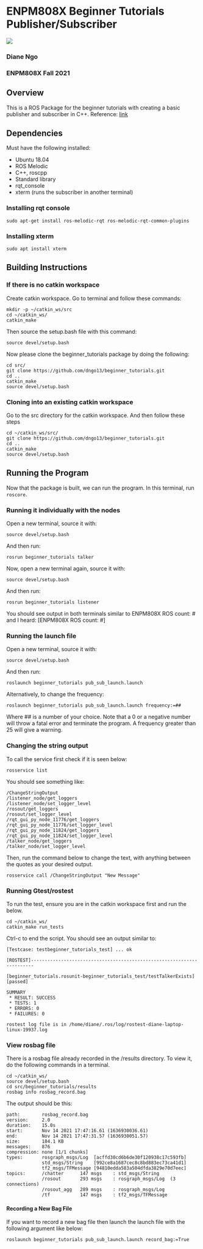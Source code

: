 # ENPM808X Beginner Tutorials Publisher/Subscriber
<a href='https://github.com/dngo13/beginner_tutorials/blob/main/LICENSE'><img src='https://img.shields.io/badge/License-BSD_2--Clause-orange.svg'/></a>

### Diane Ngo
### ENPM808X Fall 2021

## Overview
This is a ROS Package for the beginner tutorials with creating a basic publisher and subscriber in C++. 
Reference: [link](http://wiki.ros.org/ROS/Tutorials/WritingPublisherSubscriber%28c%2B%2B%29)

## Dependencies
Must have the following installed:
- Ubuntu 18.04
- ROS Melodic
- C++, roscpp
- Standard library
- rqt_console 
- xterm (runs the subscriber in another terminal)

### Installing rqt console
```
sudo apt-get install ros-melodic-rqt ros-melodic-rqt-common-plugins
```
### Installing xterm
```
sudo apt install xterm
```
## Building Instructions
### If there is no catkin workspace
Create catkin workspace. Go to terminal and follow these commands:
```
mkdir -p ~/catkin_ws/src
cd ~/catkin_ws/
catkin_make
```
Then source the setup.bash file with this command:
```
source devel/setup.bash
```
Now please clone the beginner_tutorials package by doing the following:
```
cd src/
git clone https://github.com/dngo13/beginner_tutorials.git
cd ..
catkin_make
source devel/setup.bash
```
### Cloning into an existing catkin workspace
Go to the src directory for the catkin workspace. And then follow these steps
```
cd ~/catkin_ws/src/
git clone https://github.com/dngo13/beginner_tutorials.git
cd ..
catkin_make
source devel/setup.bash
```
## Running the Program
Now that the package is built, we can run the program. 
In this terminal, run ```roscore```.
### Running it individually with the nodes
Open a new terminal, source it with:
```
source devel/setup.bash
```
And then run:
```
rosrun beginner_tutorials talker
```

Now, open a new terminal again, source it with:
```
source devel/setup.bash
```
And then run:
```
rosrun beginner_tutorials listener
```
You should see output in both terminals similar to ENPM808X ROS count: # and I heard: [ENPM808X ROS count: #]

### Running the launch file
Open a new terminal, source it with:
```
source devel/setup.bash
```
And then run:
```
roslaunch beginner_tutorials pub_sub_launch.launch
```
Alternatively, to change the frequency:
```
roslaunch beginner_tutorials pub_sub_launch.launch frequency:=##
```
Where ## is a number of your choice. Note that a 0 or a negative number will throw a fatal error and terminate the program.
A frequency greater than 25 will give a warning.

### Changing the string output
To call the service first check if it is seen below:
```
rosservice list
```
You should see something like: 
```
/ChangeStringOutput
/listener_node/get_loggers
/listener_node/set_logger_level
/rosout/get_loggers
/rosout/set_logger_level
/rqt_gui_py_node_11776/get_loggers
/rqt_gui_py_node_11776/set_logger_level
/rqt_gui_py_node_11824/get_loggers
/rqt_gui_py_node_11824/set_logger_level
/talker_node/get_loggers
/talker_node/set_logger_level
```
Then, run the command below to change the text, with anything between the quotes as your desired output.
```
rosservice call /ChangeStringOutput "New Message" 
```

### Running Gtest/rostest 
To run the test, ensure you are in the catkin workspace first and run the below.
```
cd ~/catkin_ws/ 
catkin_make run_tests
```
Ctrl-c to end the script. 
You should see an output similar to: 
```
[Testcase: testbeginner_tutorials_test] ... ok

[ROSTEST]-----------------------------------------------------------------------

[beginner_tutorials.rosunit-beginner_tutorials_test/testTalkerExists][passed]

SUMMARY
 * RESULT: SUCCESS
 * TESTS: 1
 * ERRORS: 0
 * FAILURES: 0

rostest log file is in /home/diane/.ros/log/rostest-diane-laptop-linux-19937.log
```

### View rosbag file 
There is a rosbag file already recorded in the /results directory. To view it, do the following commands in a terminal.
```
cd ~/catkin_ws/
source devel/setup.bash
cd src/beginner_tutorials/results
rosbag info rosbag_record.bag 
```

The output should be this: 
```
path:        rosbag_record.bag
version:     2.0
duration:    15.0s
start:       Nov 14 2021 17:47:16.61 (1636930036.61)
end:         Nov 14 2021 17:47:31.57 (1636930051.57)
size:        184.1 KB
messages:    876
compression: none [1/1 chunks]
types:       rosgraph_msgs/Log  [acffd30cd6b6de30f120938c17c593fb]
             std_msgs/String    [992ce8a1687cec8c8bd883ec73ca41d1]
             tf2_msgs/TFMessage [94810edda583a504dfda3829e70d7eec]
topics:      /chatter      147 msgs    : std_msgs/String   
             /rosout       293 msgs    : rosgraph_msgs/Log  (3 connections)
             /rosout_agg   289 msgs    : rosgraph_msgs/Log 
             /tf           147 msgs    : tf2_msgs/TFMessage
```

#### Recording a New Bag File
If you want to record a new bag file then launch the launch file with the following argument like below:
```
roslaunch beginner_tutorials pub_sub_launch.launch record_bag:=True
```